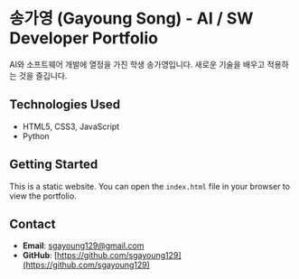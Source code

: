 # 송가영 (Gayoung Song) - AI / SW Developer Portfolio

AI와 소프트웨어 개발에 열정을 가진 학생 송가영입니다. 새로운 기술을 배우고 적용하는 것을 즐깁니다.

## Technologies Used

- HTML5, CSS3, JavaScript
- Python

## Getting Started

This is a static website. You can open the `index.html` file in your browser to view the portfolio.

## Contact 

- **Email**: sgayoung129@gmail.com
- **GitHub**: [https://github.com/sgayoung129](https://github.com/sgayoung129)
